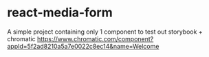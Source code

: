 # react-media-form

A simple project containing only 1 component to test out storybook + chromatic
https://www.chromatic.com/component?appId=5f2ad8210a5a7e0022c8ec14&name=Welcome

